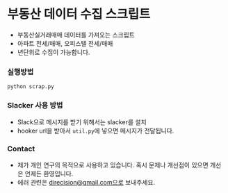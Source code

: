 # 부동산 데이터 수집 스크립트

* 부동산실거래매매 데이터를 가져오는 스크립트
* 아파트 전세/매매, 오피스텔 전세/매매
* 년단위로 수집이 가능합니다.

### 실행방법

```
python scrap.py
```

### Slacker 사용 방법

* Slack으로 메시지를 받기 위해서는 slacker를 설치
* hooker url을 받아서 `util.py`에 넣으면 메시지가 전달됩니다. 

### Contact

* 제가 개인 연구의 목적으로 사용하고 있습니다. 혹시 문제나 개선점이 있으면 개선은 언제든 환영입니다.
* 에러 관련은 direcision@gmail.com으로 보내주세요.
